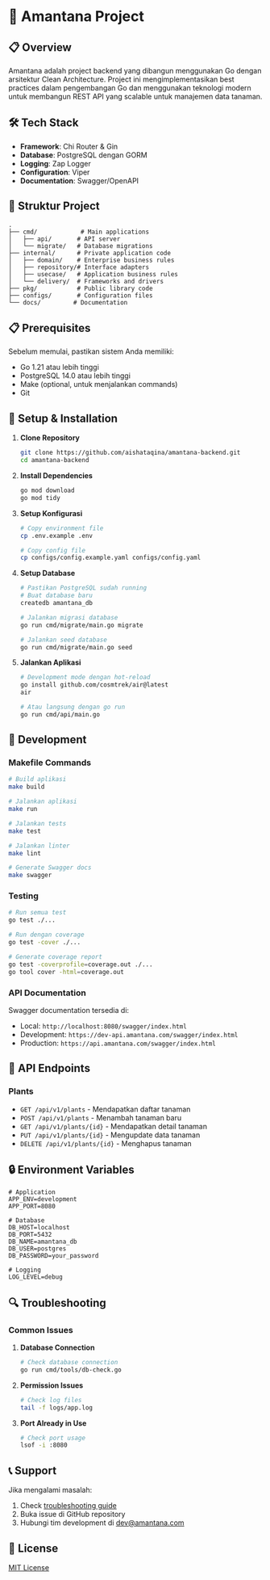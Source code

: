 # 🚀 Amantana Project

## 📋 Overview

Amantana adalah project backend yang dibangun menggunakan Go dengan arsitektur Clean Architecture. Project ini mengimplementasikan best practices dalam pengembangan Go dan menggunakan teknologi modern untuk membangun REST API yang scalable untuk manajemen data tanaman.

## 🛠 Tech Stack

- **Framework**: Chi Router & Gin
- **Database**: PostgreSQL dengan GORM
- **Logging**: Zap Logger
- **Configuration**: Viper
- **Documentation**: Swagger/OpenAPI

## 📁 Struktur Project

```
.
├── cmd/            # Main applications
│   ├── api/       # API server
│   └── migrate/   # Database migrations
├── internal/      # Private application code
│   ├── domain/    # Enterprise business rules
│   ├── repository/# Interface adapters
│   ├── usecase/   # Application business rules
│   └── delivery/  # Frameworks and drivers
├── pkg/           # Public library code
├── configs/       # Configuration files
└── docs/         # Documentation
```

## 📋 Prerequisites

Sebelum memulai, pastikan sistem Anda memiliki:

- Go 1.21 atau lebih tinggi
- PostgreSQL 14.0 atau lebih tinggi
- Make (optional, untuk menjalankan commands)
- Git

## 🚀 Setup & Installation

1. **Clone Repository**

   ```bash
   git clone https://github.com/aishataqina/amantana-backend.git
   cd amantana-backend
   ```

2. **Install Dependencies**

   ```bash
   go mod download
   go mod tidy
   ```

3. **Setup Konfigurasi**

   ```bash
   # Copy environment file
   cp .env.example .env

   # Copy config file
   cp configs/config.example.yaml configs/config.yaml
   ```

4. **Setup Database**

   ```bash
   # Pastikan PostgreSQL sudah running
   # Buat database baru
   createdb amantana_db

   # Jalankan migrasi database
   go run cmd/migrate/main.go migrate

   # Jalankan seed database
   go run cmd/migrate/main.go seed
   ```

5. **Jalankan Aplikasi**

   ```bash
   # Development mode dengan hot-reload
   go install github.com/cosmtrek/air@latest
   air

   # Atau langsung dengan go run
   go run cmd/api/main.go
   ```

## 🔧 Development

### Makefile Commands

```bash
# Build aplikasi
make build

# Jalankan aplikasi
make run

# Jalankan tests
make test

# Jalankan linter
make lint

# Generate Swagger docs
make swagger
```

### Testing

```bash
# Run semua test
go test ./...

# Run dengan coverage
go test -cover ./...

# Generate coverage report
go test -coverprofile=coverage.out ./...
go tool cover -html=coverage.out
```

### API Documentation

Swagger documentation tersedia di:

- Local: `http://localhost:8080/swagger/index.html`
- Development: `https://dev-api.amantana.com/swagger/index.html`
- Production: `https://api.amantana.com/swagger/index.html`

## 📝 API Endpoints

### Plants

- `GET /api/v1/plants` - Mendapatkan daftar tanaman
- `POST /api/v1/plants` - Menambah tanaman baru
- `GET /api/v1/plants/{id}` - Mendapatkan detail tanaman
- `PUT /api/v1/plants/{id}` - Mengupdate data tanaman
- `DELETE /api/v1/plants/{id}` - Menghapus tanaman

## 🔒 Environment Variables

```env
# Application
APP_ENV=development
APP_PORT=8080

# Database
DB_HOST=localhost
DB_PORT=5432
DB_NAME=amantana_db
DB_USER=postgres
DB_PASSWORD=your_password

# Logging
LOG_LEVEL=debug
```

## 🔍 Troubleshooting

### Common Issues

1. **Database Connection**

   ```bash
   # Check database connection
   go run cmd/tools/db-check.go
   ```

2. **Permission Issues**

   ```bash
   # Check log files
   tail -f logs/app.log
   ```

3. **Port Already in Use**
   ```bash
   # Check port usage
   lsof -i :8080
   ```

## 📞 Support

Jika mengalami masalah:

1. Check [troubleshooting guide](#-troubleshooting)
2. Buka issue di GitHub repository
3. Hubungi tim development di dev@amantana.com

## 📜 License

[MIT License](LICENSE)
